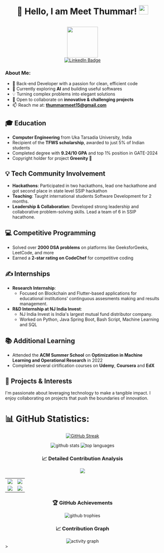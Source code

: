 <h1 align="center">
  👋 Hello, I am Meet Thummar!
  <img src="https://media.giphy.com/media/hvRJCLFzcasrR4ia7z/giphy.gif" width="30px"/>
</h1>

<p align="center">
    <img src="https://komarev.com/ghpvc/?username=meet-patel-6&style=flat-square&color=blue" alt=""/>
</p>

<div id="header" align="center">
  <img src="https://media.giphy.com/media/M9gbBd9nbDrOTu1Mqx/giphy.gif" width="100"/>
  <div id="badges">
    <a href="https://www.linkedin.com/in/meet-thummar15/">
      <img src="https://img.shields.io/badge/LinkedIn-blue?style=for-the-badge&logo=linkedin&logoColor=white" alt="LinkedIn Badge"/>
    </a>
  </div>
</div>

<h3>About Me: </h3>

- 🚀 Back-end Developer with a passion for clean, efficient code 
- 🌱 Currently exploring **AI** and building useful softwares
- 💡 Turning complex problems into elegant solutions
- 👯 Open to collaborate on **innovative & challenging projects**
- 📫 Reach me at: **thummarmeet15@gmail.com**


## 🎓 Education
- **Computer Engineering** from Uka Tarsadia University, India
- Recipient of the **TFWS scholarship**, awarded to just 5% of Indian students
- Completed degree with **9.24/10 GPA** and top 1% position in GATE-2024
- Copyright holder for project **Greenity 🌱**

## 💡 Tech Community Involvement
- **Hackathons**: Participated in two hackathons, lead one hackathone and got second place in state level SSIP hackathon
- **Teaching**: Taught international students Software Development for 2 months.
- **Leadership & Collaboration**: Developed strong leadership and collaborative problem-solving skills. Lead a team of 6 in SSIP hacathone.

## 💻 Competitive Programming
- Solved over **2000 DSA problems** on platforms like GeeksforGeeks, LeetCode, and more
- Earned a **2-star rating on CodeChef** for competitive coding

## ✍️ Internships
- **Research Internship**:
  - Focused on Blockchain and Flutter-based applications for educational institutions' continguous assesments making and results management.
- **R&D Internship at NJ India Invest**: 
  - NJ India Invest is India's largest mutual fund distributor company.
  - Worked on Python, Java Spring Boot, Bash Script, Machine Learning and SQL

## 📚 Additional Learning
- Attended the **ACM Summer School** on **Optimization in Machine Learning and Operational Research** in 2022
- Completed several cirtification courses on **Udemy**, **Coursera** and **EdX**


## 🚀 Projects & Interests
I'm passionate about leveraging technology to make a tangible impact. I enjoy collaborating on projects that push the boundaries of innovation.

# 📊 GitHub Statistics:

<div align="center">

<!-- Streak Stats -->

[![GitHub Streak](https://github-readme-streak-stats.herokuapp.com?user=meet-patel-6&theme=monokai&hide_border=true)](https://git.io/streak-stats)

<!-- Basic Stats -->
<img src="https://github-readme-stats-sigma-five.vercel.app/api?username=meet-patel-6&show_icons=true&theme=monokai&hide_border=true&include_all_commits=true&count_private=true" alt="github stats" />

<!-- Languages Stats -->
<img src="https://github-readme-stats-sigma-five.vercel.app/api/top-langs/?username=meet-patel-6&theme=monokai&hide_border=true&include_all_commits=true&count_private=true&layout=compact&langs_count=8" alt="top languages" />

### 📈 Detailed Contribution Analysis

<!-- Profile Details Card -->
<img src="https://github-profile-summary-cards.vercel.app/api/cards/profile-details?username=meet-patel-6&theme=monokai" />

<!-- Language and Commit Details -->
<table>
  <tr>
    <td>
      <img src="https://github-profile-summary-cards.vercel.app/api/cards/repos-per-language?username=meet-patel-6&theme=monokai" />
    </td>
    <td>
      <img src="https://github-profile-summary-cards.vercel.app/api/cards/most-commit-language?username=meet-patel-6&theme=monokai" />
    </td>
  </tr>
  <tr>
    <td>
      <img src="https://github-profile-summary-cards.vercel.app/api/cards/stats?username=meet-patel-6&theme=monokai" />
    </td>
    <td>
      <img src="https://github-profile-summary-cards.vercel.app/api/cards/productive-time?username=meet-patel-6&theme=monokai&utcOffset=8" />
    </td>
  </tr>
</table>

### 🏆 GitHub Achievements

<!-- GitHub Trophies -->
<img src="https://github-profile-trophy.vercel.app/?username=meet-patel-6&theme=monokai&column=4&margin-w=15&margin-h=15&no-frame=true&no-bg=true" alt="github trophies" />

### 📈 Contribution Graph

<!-- Activity Graph -->
<img src="https://github-readme-activity-graph.vercel.app/graph?username=meet-patel-6&theme=monokai&hide_border=true&area=true&custom_title=Contribution%20Graph" alt="activity graph" />

</div>>